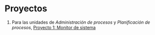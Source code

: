 # Proyectos

1. Para las unidades de *Administración de procesos* y *Planificación
   de procesos*, [Proyecto 1: Monitor de sistema](./1/README.org)
